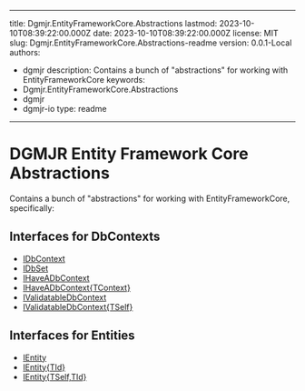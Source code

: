 ---

title: Dgmjr.EntityFrameworkCore.Abstractions
lastmod: 2023-10-10T08:39:22:00.000Z
date: 2023-10-10T08:39:22:00.000Z
license: MIT
slug: Dgmjr.EntityFrameworkCore.Abstractions-readme
version: 0.0.1-Local
authors:
- dgmjr
description: Contains a bunch of "abstractions" for working with EntityFrameworkCore
keywords:
- Dgmjr.EntityFrameworkCore.Abstractions
- dgmjr
- dgmjr-io
type: readme
------------

# DGMJR Entity Framework Core Abstractions

Contains a bunch of "abstractions" for working with EntityFrameworkCore, specifically:

## Interfaces for DbContexts

- [IDbContext](https://github.com/dgmjr-io/EntityFrameworkCore/blob/main/src/Abstractions/IDbContext.cs)
- [IDbSet](https://github.com/dgmjr-io/EntityFrameworkCore/blob/main/src/Abstractions/IDbSet{T}.cs)
- [IHaveADbContext](https://github.com/dgmjr-io/EntityFrameworkCore/blob/main/src/Abstractions/IHaveADbContext.cs)
- [IHaveADbContext{TContext}](https://github.com/dgmjr-io/EntityFrameworkCore/blob/main/src/Abstractions/IHaveADbContext{TContext}.cs)
- [IValidatableDbContext](https://github.com/dgmjr-io/EntityFrameworkCore/blob/main/src/Abstractions/IValidatableDbContext.cs)
- [IValidatableDbContext{TSelf}](https://github.com/dgmjr-io/EntityFrameworkCore/blob/main/src/Abstractions/IValidatableDbContext{TSelf}.cs)

## Interfaces for Entities

- [IEntity](https://github.com/dgmjr-io/EntityFrameworkCore/blob/main/src/Abstractions/IEntity/IEntity.cs)
- [IEntity{TId}](https://github.com/dgmjr-io/EntityFrameworkCore/blob/main/src/Abstractions/IEntity/IEntity{TId}.cs)
- [IEntity{TSelf,TId}](https://github.com/dgmjr-io/EntityFrameworkCore/blob/main/src/Abstractions/IEntity/IEntity{TSelf,TId}.cs)

